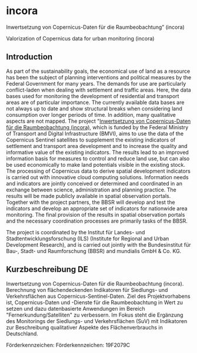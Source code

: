# incora

Inwertsetzung von Copernicus-Daten für die Raumbeobachtung” (incora)

Valorization of Copernicus data for urban monitoring (incora)

## Introduction

As part of the sustainability goals, the economical use of land as a resource has been the subject of planning interventions and political measures by the Federal Government for many years. The demands for use are particularly conflict-laden when dealing with settlement and traffic areas. Here, the data bases used for monitoring the development of residential and transport areas are of particular importance. The currently available data bases are not always up to date and show structural breaks when considering land consumption over longer periods of time. In addition, many qualitative aspects are not mapped. The project "[Inwertsetzung von Copernicus-Daten für die Raumbeobachtung (incora)](https://www.mundialis.de/en/verbessertes-siedlungsflachenmonitoring-durch-satellitengestutzte-raumbeobachtung/), which is funded by the Federal Ministry of Transport and Digital Infrastructure (BMVI), aims to use the data of the Copernicus Sentinel satellites to supplement the existing indicators of settlement and transport area development and to increase the quality and informative value of the existing indicators. The results lead to an improved information basis for measures to control and reduce land use, but can also be used economically to make land potentials visible in the existing stock. The processing of Copernicus data to derive spatial development indicators is carried out with innovative cloud computing solutions. Information needs and indicators are jointly conceived or determined and coordinated in an exchange between science, administration and planning practice.
The results will be made publicly available in spatial observation portals. Together with the project partners, the BBSR will develop and test the indicators and develop an appropriate set of indicators for nationwide area monitoring. The final provision of the results in spatial observation portals and the necessary coordination processes are primarily tasks of the BBSR.

The project is coordinated by the Institut für Landes- und Stadtentwicklungsforschung (ILS) (Institute for Regional and Urban Development Research), and is carried out jointly with the Bundesinstitut für Bau-, Stadt- und Raumforschung (BBSR) and mundialis GmbH & Co. KG.

## Kurzbeschreibung DE

Inwertsetzung von Copernicus-Daten für die Raumbeobachtung (incora). Berechnung von flächendeckenden Indikatoren für Siedlungs- und Verkehrsflächen aus Copernicus-Sentinel-Daten. Ziel des Projektvorhabens ist, Copernicus-Daten und -Dienste für die Raumbeobachtung in Wert zu setzen und dazu datenbasierte Anwendungen im Bereich "Fernerkundung/Satelliten" zu verbessern. Im Fokus steht die Ergänzung des Monitorings der Siedlungs- und Verkehrsflächen (SuV) mit Indikatoren zur Beschreibung qualitativer Aspekte des Flächenverbrauchs in Deutschland.

Förderkennzeichen: Förderkennzeichen: 19F2079C
